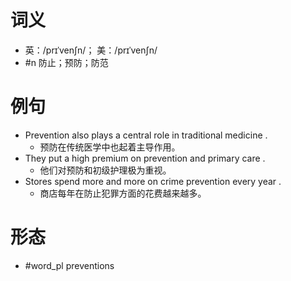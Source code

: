 # 词义
- 英：/prɪˈvenʃn/； 美：/prɪˈvenʃn/
- #n 防止；预防；防范
# 例句
- Prevention also plays a central role in traditional medicine .
	- 预防在传统医学中也起着主导作用。
- They put a high premium on prevention and primary care .
	- 他们对预防和初级护理极为重视。
- Stores spend more and more on crime prevention every year .
	- 商店每年在防止犯罪方面的花费越来越多。
# 形态
- #word_pl preventions
